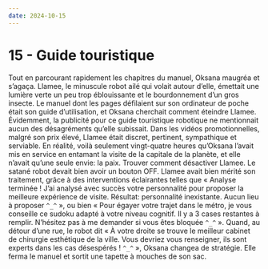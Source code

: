 ```yaml
---
date: 2024-10-15
---
```


# 15 - Guide touristique

Tout en parcourant rapidement les chapitres du manuel, Oksana maugréa et
s’agaça. Llamee, le minuscule robot ailé qui volait autour d’elle, émettait une
lumière verte un peu trop éblouissante et le bourdonnement d’un gros insecte.
Le manuel dont les pages défilaient sur son ordinateur de poche était son guide
d’utilisation, et Oksana cherchait comment éteindre Llamee. Évidemment, la
publicité pour ce guide touristique robotique ne mentionnait aucun des
désagréments qu’elle subissait. Dans les vidéos promotionnelles, malgré son
prix élevé, Llamee était discret, pertinent, sympathique et serviable. En
réalité, voilà seulement vingt-quatre heures qu’Oksana l’avait mis en service
en entamant la visite de la capitale de la planète, et elle n’avait qu’une
seule envie: la paix. Trouver comment désactiver Llamee. Le satané robot devait
bien avoir un bouton OFF. Llamee avait bien mérité son traitement, grâce à des
interventions éclairantes telles que « Analyse terminée ! J’ai analysé avec
succès votre personnalité pour proposer la meilleure expérience de visite.
Résultat: personnalité inexistante. Aucun lieu à proposer `^_^` », ou bien
« Pour égayer votre trajet dans le métro, je vous conseille ce sudoku adapté à
votre niveau cognitif. Il y a 3 cases restantes à remplir. N’hésitez pas à me
demander si vous êtes bloquée `^_^` ». Quand, au détour d’une rue, le robot dit
« À votre droite se trouve le meilleur cabinet de chirurgie esthétique de la
ville. Vous devriez vous renseigner, ils sont experts dans les cas désespérés !
`^_^` », Oksana changea de stratégie. Elle ferma le manuel et sortit une
tapette à mouches de son sac.

